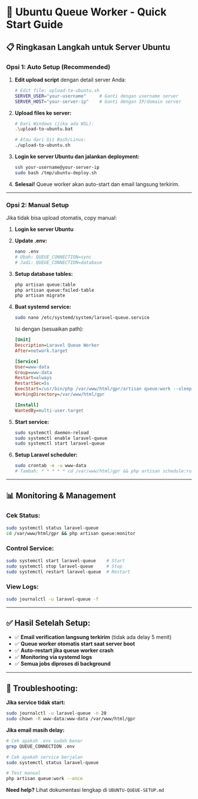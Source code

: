 # 🚀 Ubuntu Queue Worker - Quick Start Guide

## 📋 Ringkasan Langkah untuk Server Ubuntu

### **Opsi 1: Auto Setup (Recommended)**

1. **Edit upload script** dengan detail server Anda:
   ```bash
   # Edit file: upload-to-ubuntu.sh
   SERVER_USER="your-username"     # Ganti dengan username server
   SERVER_HOST="your-server-ip"    # Ganti dengan IP/domain server
   ```

2. **Upload files ke server:**
   ```bash
   # Dari Windows (jika ada WSL):
   .\upload-to-ubuntu.bat
   
   # Atau dari Git Bash/Linux:
   ./upload-to-ubuntu.sh
   ```

3. **Login ke server Ubuntu dan jalankan deployment:**
   ```bash
   ssh your-username@your-server-ip
   sudo bash /tmp/ubuntu-deploy.sh
   ```

4. **Selesai!** Queue worker akan auto-start dan email langsung terkirim.

---

### **Opsi 2: Manual Setup**

Jika tidak bisa upload otomatis, copy manual:

1. **Login ke server Ubuntu**
2. **Update .env:**
   ```bash
   nano .env
   # Ubah: QUEUE_CONNECTION=sync
   # Jadi: QUEUE_CONNECTION=database
   ```

3. **Setup database tables:**
   ```bash
   php artisan queue:table
   php artisan queue:failed-table
   php artisan migrate
   ```

4. **Buat systemd service:**
   ```bash
   sudo nano /etc/systemd/system/laravel-queue.service
   ```
   
   Isi dengan (sesuaikan path):
   ```ini
   [Unit]
   Description=Laravel Queue Worker
   After=network.target
   
   [Service]
   User=www-data
   Group=www-data
   Restart=always
   RestartSec=5s
   ExecStart=/usr/bin/php /var/www/html/gpr/artisan queue:work --sleep=3 --tries=3 --max-time=3600
   WorkingDirectory=/var/www/html/gpr
   
   [Install]
   WantedBy=multi-user.target
   ```

5. **Start service:**
   ```bash
   sudo systemctl daemon-reload
   sudo systemctl enable laravel-queue
   sudo systemctl start laravel-queue
   ```

6. **Setup Laravel scheduler:**
   ```bash
   sudo crontab -e -u www-data
   # Tambah: * * * * * cd /var/www/html/gpr && php artisan schedule:run >> /dev/null 2>&1
   ```

---

## 📊 **Monitoring & Management**

### **Cek Status:**
```bash
sudo systemctl status laravel-queue
cd /var/www/html/gpr && php artisan queue:monitor
```

### **Control Service:**
```bash
sudo systemctl start laravel-queue    # Start
sudo systemctl stop laravel-queue     # Stop  
sudo systemctl restart laravel-queue  # Restart
```

### **View Logs:**
```bash
sudo journalctl -u laravel-queue -f
```

---

## ✅ **Hasil Setelah Setup:**

- ✅ **Email verification langsung terkirim** (tidak ada delay 5 menit)
- ✅ **Queue worker otomatis start saat server boot**
- ✅ **Auto-restart jika queue worker crash**
- ✅ **Monitoring via systemd logs**
- ✅ **Semua jobs diproses di background**

---

## 🔧 **Troubleshooting:**

**Jika service tidak start:**
```bash
sudo journalctl -u laravel-queue -n 20
sudo chown -R www-data:www-data /var/www/html/gpr
```

**Jika email masih delay:**
```bash
# Cek apakah .env sudah benar
grep QUEUE_CONNECTION .env

# Cek apakah service berjalan
sudo systemctl status laravel-queue

# Test manual
php artisan queue:work --once
```

**Need help?** Lihat dokumentasi lengkap di `UBUNTU-QUEUE-SETUP.md`
